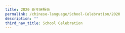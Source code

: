 ```yaml
---
title: 2020 新年庆祝会
permalink: /chinese-language/School-Celebration/2020
description: ""
third_nav_title: School Celebration
---
```

